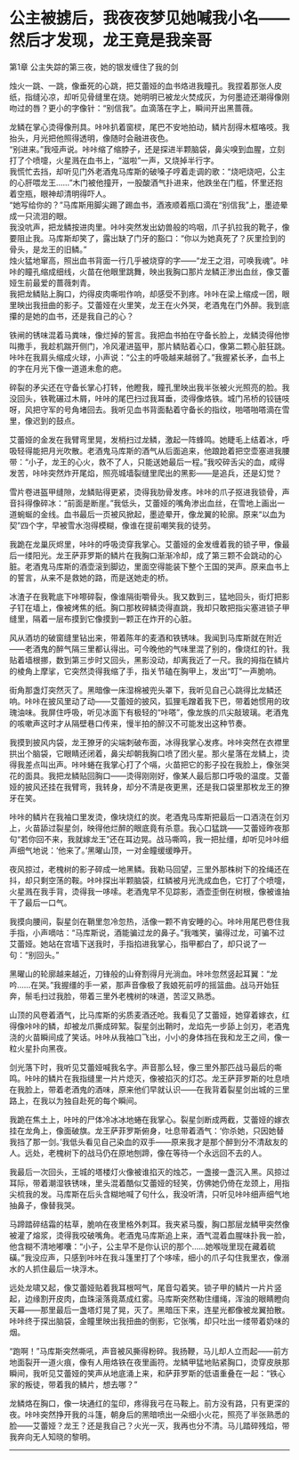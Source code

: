 # 公主被掳后，我夜夜梦见她喊我小名——然后才发现，龙王竟是我亲哥

第1章 公主失踪的第三夜，她的银发缠住了我的剑

烛火一跳、一跳，像垂死的心跳，把艾蕾娅的血书烙进我瞳孔。我捏着那张人皮纸，指缝沁凉，却听见骨缝里在烧。她明明已被龙火焚成灰，为何墨迹还潮得像刚吻过的唇？更小的字像针：“别信我”。血滴落在字上，瞬间开出黑蔷薇。

龙鳞在掌心烫得像刑具。咔咔扒着窗棂，尾巴不安地拍动，鳞片刮得木框咯吱。我抬头，月光把他照得透明，像随时会融进夜色。  
“别进来。”我哑声说。咔咔缩了缩脖子，还是探进半颗脑袋，鼻尖嗅到血腥，立刻打了个喷嚏，火星溅在血书上，“滋啦”一声，又烧掉半行字。  
我慌忙去挡，却听见门外老酒鬼马库斯的破嗓子哼着走调的歌：“烧吧烧吧，公主的心肝喂龙王……”木门被他撞开，一股酸酒气扑进来，他跌坐在门槛，怀里还抱着空瓶，眼神却清明得吓人。  
“她写给你的？”马库斯用脚尖踢了踢血书，酒液顺着瓶口滴在“别信我”上，墨迹晕成一只流泪的眼。  
我没吭声，把龙鳞按进肉里。咔咔突然发出幼兽般的呜咽，爪子扒拉我的靴子，像要阻止我。马库斯却笑了，露出缺了门牙的豁口：“你以为她真死了？灰里捡到的骨头，是龙王的旧鳞。”  
烛火猛地窜高，照出血书背面一行几乎被烧穿的字——“龙王之泪，可唤我魂”。咔咔的瞳孔缩成细线，火苗在他眼里跳舞，映出我胸口那片龙鳞正渗出血丝，像艾蕾娅生前最爱的蔷薇刺青。  
我把龙鳞贴上胸口，灼得皮肉嘶啦作响，却感受不到疼。咔咔在梁上缩成一团，眼里映出我扭曲的影子。艾蕾娅在火里笑，龙王在火外哭，老酒鬼在门外醉。我到底攥的是她的血书，还是我自己的心？

铁闸的锈味混着马粪味，像烂掉的誓言。我把血书拍在守备长脸上，龙鳞烫得他惨叫撒手，我趁机踹开侧门，冷风灌进盔甲，那片鳞贴着心口，像第二颗心脏狂跳。咔咔在我肩头缩成火球，小声说：“公主的呼吸越来越弱了。”我握紧长矛，血书上的字在月光下像一道道未愈的疤。

碎裂的矛尖还在守备长掌心打转，他瞪我，瞳孔里映出我半张被火光照亮的脸。我没回头，铁靴碾过木屑，咔咔的尾巴扫过我耳垂，烫得像烙铁。城门吊桥的铰链吱呀，风把守军的号角堵回去。我听见血书背面黏着守备长的指纹，啪嗒啪嗒滴在雪里，像迟到的鼓点。

艾蕾娅的金发在我臂弯里晃，发梢扫过龙鳞，激起一阵蜂鸣。她睫毛上结着冰，呼吸轻得能把月光吹散。老酒鬼马库斯的酒气从后面追来，他踉跄着把空壶塞进我腰带：“小子，龙王的心火，救不了人，只能送她最后一程。”我咬碎舌尖的血，咸得发苦，咔咔突然炸开尾焰，照亮城墙裂缝里爬出的黑影——是追兵，还是幻觉？

雪片卷进盔甲缝隙，龙鳞贴得更紧，烫得我肋骨发疼。咔咔的爪子抠进我锁骨，声音抖得像碎冰：“前面是断崖。”我低头，艾蕾娅的嘴角渗出血丝，在雪地上画出一道蜿蜒的金线。血书最后一页被风掀起，墨迹晕开，像龙翼的轮廓。原来“以血为契”四个字，早被雪水泡得模糊，像谁在提前嘲笑我的徒劳。

我跪在龙巢灰烬里，咔咔的呼吸烫穿我掌心。艾蕾娅的金发缠着我的锁子甲，像最后一缕阳光。龙王萨菲罗斯的鳞片在我胸口渐渐冷却，成了第三颗不会跳动的心脏。老酒鬼马库斯的酒壶滚到脚边，里面空得能装下整个王国的哭声。原来血书上的誓言，从来不是救她的路，而是送她走的桥。

冰渣子在我靴底下咔嚓碎裂，像谁隔街嚼骨头。我又数到三，猛地回头，街灯把影子钉在墙上，像被烤焦的纸。胸口那枚碎鳞烫得直跳，我却只敢把指尖塞进锁子甲缝里，隔着一层布摸到它像摸到一颗正在炸开的心脏。

风从酒坊的破窗缝里钻出来，带着陈年的麦酒和铁锈味。我闻到马库斯就在附近——老酒鬼的醉气隔三里都认得出。可今晚他的气味里混了别的，像烧红的针。我贴着墙根挪，数到第三步时又回头，黑影没动，却离我近了一尺。我的拇指在鳞片的棱角上摩挲，它突然烫得我缩了手，指关节磕在胸甲上，发出“叮”一声脆响。

街角那盏灯突然灭了。黑暗像一床湿棉被兜头罩下，我听见自己心跳得比龙鳞还响。咔咔在披风里动了动——艾蕾娅的披风，狐狸毛蹭着我下巴，带着她惯用的玫瑰油味。我屏住呼吸，听见冰面下有极轻的“咔嗒”，像龙族的爪尖敲玻璃。老酒鬼的咳嗽声这时才从隔壁巷口传来，慢半拍的醉汉不可能发出这种节奏。

我摸到披风内袋，龙王獠牙的尖端刺破布面，冰得我掌心发疼。咔咔突然在衣襟里拱出个脑袋，它眼睛还闭着，鼻尖却朝我胸口喷了团火星。那火星落在龙鳞上，烫得我差点叫出声。咔咔蜷在我掌心打了个嗝，火苗把它的影子投在我脸上，像张哭花的面具。我把龙鳞贴回胸口——烫得刚刚好，像某人最后那口呼吸的温度。艾蕾娅的披风还挂在我臂弯，我转身，却分不清是夜更黑，还是我口袋里那枚龙王的獠牙在笑。

咔咔的鳞片在我袖口里发烫，像块烧红的炭。老酒鬼马库斯把最后一口酒浇在剑刃上，火苗舔过裂星剑，映得他烂醉的眼底竟有杀意。我心口猛跳——艾蕾娅昨夜那句“若你回不来，我就嫁龙王”还在耳边晃。战马嘶鸣，我一把扯缰，却听见咔咔细声细气地说：‘他来了。’黑曜山顶，一对金瞳缓缓睁开。

夜风掠过，老槐树的影子碎成一地黑鳞。我勒马回望，三里外那株树下的拴绳还在抖，却只剩空荡的鞍。咔咔探出半颗脑袋，红鳞被月光洗成血色，它打了个喷嚏，火星溅在我手背，烫得我一哆嗦。老酒鬼早不见踪影，酒壶歪倒在树根，像被谁抽干了最后一口气。

我摸向腰间，裂星剑在鞘里忽冷忽热，活像一颗不肯安睡的心。咔咔用尾巴卷住我手指，小声嘀咕：“马库斯说，酒能骗过龙的鼻子。”我嗤笑，骗得过龙，可骗不过艾蕾娅。她站在宫墙下送我时，手指掐进我掌心，指甲都白了，却只说了一句：“别回头。”

黑曜山的轮廓越来越近，刀锋般的山脊割得月光淌血。咔咔忽然竖起耳翼：“龙吟……在哭。”我握缰的手一紧，那声音像极了我娘死前哼的摇篮曲。战马开始狂奔，鬃毛扫过我脸，带着三里外老槐树的味道，苦涩又熟悉。

山顶的风卷着酒气，比马库斯的劣质麦酒还呛。我看见了艾蕾娅，她穿着嫁衣，红得像咔咔的鳞，却被龙爪撕成碎絮。裂星剑出鞘时，龙焰先一步舔上剑刃，老酒鬼浇的火苗瞬间成了笑话。咔咔从我袖口飞出，小小的身体挡在我和龙王之间，像一粒火星扑向黑夜。

剑光落下时，我听见艾蕾娅喊我名字。声音那么轻，像三里外那匹战马最后的嘶鸣。咔咔的鳞片在我指缝里一片片熄灭，像被掐灭的灯芯。龙王萨菲罗斯的吐息喷在我脸上，带着老酒鬼的酒味，原来他们早就认识——在我背着裂星剑出城的三里路上，在我以为独自赴死的每个瞬间。

我跪在焦土上，咔咔的尸体冷冰冰地蜷在我掌心。裂星剑断成两截，艾蕾娅的嫁衣挂在龙角上，像面破旗。龙王萨菲罗斯俯身，吐息带着酒气：‘你杀她，只因她替我挡了那一剑。’我低头看见自己染血的双手——原来我才是那个醉到分不清敌友的人。远处，老槐树下的战马仍在原地刨蹄，像在等待一个永远回不去的人。

我最后一次回头，王城的塔楼灯火像被谁掐灭的烛芯，一盏接一盏沉入黑。风掠过耳际，带着潮湿铁锈味，里头混着酷似艾蕾娅的轻笑，仿佛她仍倚在龙颈上，用指尖梳我的发。马库斯在后头含糊地喊了句什么，我没听清，只听见咔咔细声细气地抽鼻子，像替我哭。

马蹄踏碎结霜的枯草，脆响在夜里格外刺耳。我夹紧马腹，胸口那层龙鳞甲突然像被灌了熔浆，烫得我咬破嘴角。老酒鬼马库斯追上来，酒气混着血腥味扑我一脸，他含糊不清地嘟囔：“小子，公主早不是你认识的那个……她喉咙里现在藏着硫磺。”我没应声，只感到咔咔在我斗篷里打了个哆嗦，细小的爪子勾住我里衣，像溺水的人抓住最后一块浮木。

远处龙啸又起，像艾蕾娅贴着我耳根呵气，尾音勾着笑。锁子甲的鳞片一片片竖起，边缘割开皮肉，血珠滚落竟蒸成红雾。马库斯突然勒住缰绳，浑浊的眼睛瞪向天幕——那里最后一盏塔灯晃了晃，灭了。黑暗压下来，连星光都像被龙翼拍散。咔咔终于探出脑袋，金瞳里映出我扭曲的倒影，它张嘴，却只吐出一缕带着奶味的烟。

“跑啊！”马库斯突然嘶吼，声音被风撕得粉碎。我扬鞭，马儿却人立而起——前方地面裂开一道火痕，像有人用烙铁在夜里画符。龙鳞甲猛地贴紧胸口，烫穿皮肤那瞬间，我听见艾蕾娅的笑声从地底涌上来，和萨菲罗斯的低语重叠在一起：“铁心家的叛徒，带着我的鳞片，想去哪？”

龙鳞烙在胸口，像一块通红的玺印，疼得我弓在马鞍上。前方没有路，只有更深的夜。咔咔突然挣开我的斗篷，朝身后的黑暗喷出一朵细小火花，照亮了半张熟悉的脸——艾蕾娅？龙王？还是我自己？火光一灭，我再也分不清。马儿踏碎残焰，带我奔向无人知晓的黎明。


---

